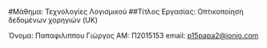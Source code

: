 #Μάθημα: Τεχνολογίες Λογισμικού
##Τίτλος Εργασίας: Οπτικοποίηση δεδομένων χορηγιών (UK)

Όνομα: Παπαφιλιππου Γιώργος
ΑΜ: Π2015153
email: p15papa2@ionio.com
